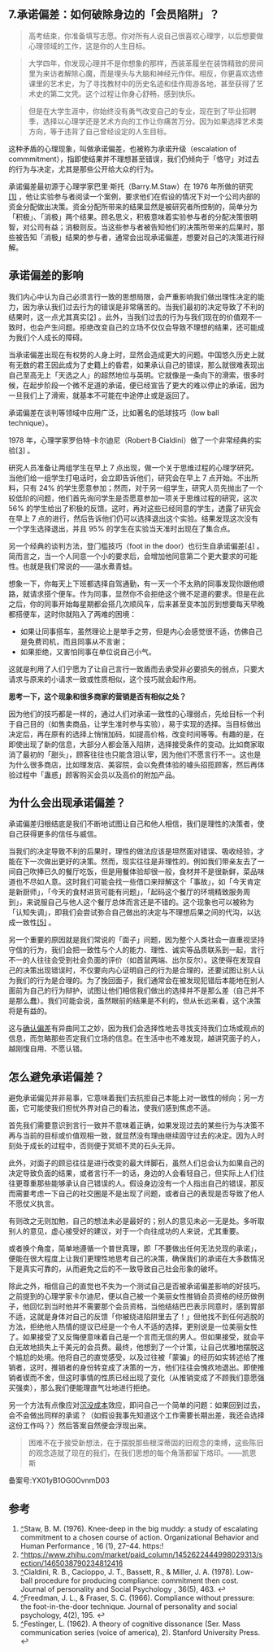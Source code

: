 ## 7.承诺偏差：如何破除身边的「会员陷阱」？

> ⾼考结束，你准备填写志愿。你对所有⼈说⾃⼰很喜欢⼼理学，以后想要做⼼理领域的⼯作，这是你的⼈⽣⽬标。



> ⼤学四年，你发现⼼理并不是你想象的那样，⻄装⾰履坐在装饰精致的房间⾥为来访者解除⼼魔，⽽是埋头与⼤脑和神经元作伴。相反，你更喜欢选修课⾥的艺术史，为了寻找教材中的历史名迹和佳作周游各地，甚⾄获得了艺术史的第⼆⽂凭。这个过程让你身⼼舒畅，感到快乐。



> 但是在⼤学⽣涯中，你始终没有勇⽓改变⾃⼰的专业，现在到了毕业招聘季，选择以⼼理学还是艺术⽅向的⼯作让你痛苦万分。因为如果选择艺术类⽅向，等于违背了⾃⼰曾经设定的⼈⽣⽬标。 


这种⽭盾的⼼理现象，叫做承诺偏差，也被称为承诺升级（escalation of commmitment），指即使结果并不理想甚⾄错误，我们仍倾向于「恪守」对过去的⾏为与决定，尤其是那些公开给⼤众的⾏为。 


承诺偏差最初源于⼼理学家巴⾥·斯托（Barry.M.Staw）在 1976 年所做的研究[[1]](#ref_1) ，他让实验参与者阅读⼀个案例，要求他们在假设的情况下对⼀个公司内部的资⾦分配做出决策。资⾦分配所带来的结果显然是被研究者所控制的，简单分为「积极」、「消极」两个结果。顾名思义，积极意味着实验参与者的分配决策很明智，对公司有益；消极则反。当这些参与者被告知他们的决策所带来的后果时，那些被告知「消极」结果的参与者，通常会出现承诺偏差，想要对⾃⼰的决策进⾏辩解。 


承诺偏差的影响
-------


我们内⼼中认为⾃⼰必须⾔⾏⼀致的思想局限，会严重影响我们做出理性决定的能⼒，因为承认我们过去⾏为的错误是⾮常痛苦的。当我们最初的决定导致了不利的结果时，这⼀点尤其真实[[2]](#ref_2) 。此外，当我们过去的⾏为与我们现在的价值观不⼀致时，也会产⽣问题。拒绝改变⾃⼰的⽴场不仅仅会导致不理想的结果，还可能成为我们个⼈成⻓的障碍。 


当承诺偏差出现在有权势的⼈身上时，显然会造成更⼤的问题。中国悠久历史上就有⽆数的君王因此成为了史籍上的昏君，如果承认⾃⼰的错误，那么就很难表现出⾃⼰⾄⾼⽆上「天选之⼈」的超然地位与英明。它就像是⼀条向下的滑索，很多时候，在起步阶段⼀个微不⾜道的承诺，便已经宣告了更⼤的难以停⽌的承诺，因为⼀旦我们上了滑索，就基本不可能在中途停⽌或是返回了。 


承诺偏差在谈判等领域中应⽤⼴泛，⽐如著名的低球技巧（low ball technique）。 


1978 年，⼼理学家罗伯特·卡尔迪尼（Robert·B·Cialdini）做了⼀个⾮常经典的实验[[3]](#ref_3) 。 


研究⼈员准备让两组学⽣在早上 7 点出现，做⼀个关于思维过程的⼼理学研究。当他们给⼀组学⽣打电话时，会⽴即告诉他们，研究会在早上 7 点开始。不出所料，只有 24% 的学⽣愿意参加；然⽽，对于另⼀组学⽣，研究⼈员先抛出了⼀个较低阶的问题，他们⾸先询问学⽣是否愿意参加⼀项关于思维过程的研究，这次 56% 的学⽣给出了积极的反馈。这时，再对这些已经同意的学⽣，透露了研究会在早上 7 点的进⾏，然后告诉他们仍可以选择退出这个实验。结果发现这次没有⼀个学⽣选择退出，并且 95% 的学⽣在实验当天准时出现在了集合点。 


另⼀个经典的谈判⽅法，登⻔槛技巧（foot in the door）也衍⽣⾃承诺偏差[[4]](#ref_4) 。简⽽⾔之，当⼀个⼈同意⼀个⼩的要求后，会增加他同意第⼆个更⼤要求的可能性。也就是我们常说的——温⽔煮⻘蛙。 


想象⼀下，你每天上下班都选择⾃驾通勤，有⼀天⼀个不太熟的同事发现你跟他顺路，就请求搭个便⻋。作为同事，显然你不会拒绝这个微不⾜道的要求。但是在此之后，你的同事开始每星期都会搭⼏次顺⻛⻋，后来甚⾄变本加厉到想要每天早晚都搭便⻋，这时你就陷⼊了两难的困境：


* 如果让同事搭⻋，虽然理论上是举⼿之劳，但是内⼼会感觉很不适，仿佛⾃⼰是免费司机，⽽且同事从不⾔谢；
* 如果拒绝，⼜害怕同事在单位说⾃⼰⼩⽓。

这就是利⽤了⼈们宁愿为了让⾃⼰⾔⾏⼀致盾⽽去承受⾮必要损失的弱点，只要⼤请求与原来的⼩请求⼀致或性质相似，这个技巧就会起作⽤。 


**思考⼀下，这个现象和很多商家的营销是否有相似之处？**


因为他们的技巧都是⼀样的，通过⼈们对承诺⼀致性的⼼理弱点，先给⽬标⼀个利于⾃⼰⽬的（如售卖商品，让学⽣准时参与实验），易于实现的选择。当⽬标做出决定后，再在原有的选择上悄悄加码，如提⾼价格，改变时间等等。有趣的是，在即使出现了新的信息，⼤部分⼈都会落⼊陷阱，选择接受条件的变动。⽐如商家取消了最初的「甜头」，顾客往往也只能含泪认宰，因为他们不愿⾔⾏不⼀。这也是为什么很多商店，⽐如理发店、美容院，会以免费体验的噱头招揽顾客，然后再体验过程中「蛊惑」顾客购买会员以及⾼价的附加产品。 


为什么会出现承诺偏差？
-----------


承诺偏差归根结底是我们不断地试图让⾃⼰和他⼈相信，我们是理性的决策者，使⾃⼰获得更多的信任与威信。 


当我们的决定导致不利的后果时，理性的做法应该是坦然⾯对错误、吸收经验，才能在下⼀次做出更好的决策。然⽽，现实往往是⾮理性的。例如我们带亲友去了⼀间⾃⼰吹捧已久的餐厅吃饭，但是⽤餐体验却很⼀般，⻝材并不是很新鲜，菜品味道也不尽如⼈意。这时我们可能会找⼀些借⼝来辩解这个「事故」，如「今天肯定是新厨师」，「今天的⻝材进货可能有问题」，「起码这个餐厅的环境精致服务周到」，来说服⾃⼰与他⼈这个餐厅总体⽽⾔还是不错的。这个现象也可以被称为「认知失调」，即我们会尝试弥合⾃⼰做出的决定与不理想后果之间的代沟，以达成⼀致性[[5]](#ref_5) 。 


另⼀个重要的原因就是我们常说的「⾯⼦」问题，因为整个⼈类社会⼀直重视坚持守信的⾏为，我们会把⼀致性与个⼈的能⼒、理性、诚实等品质联系到⼀起，⾔⾏不⼀的⼈往往会受到社会负⾯的评价（如⾸⿏两端、出尔反尔）。这使得在发现⾃⼰的决策出现错误时，不仅要向内⼼证明⾃⼰的⾏为是合理的，还要试图让别⼈认为我们的⾏为是合理的。为了挽回⾯⼦，我们通常会在被发现犯错后本能地在别⼈⾯前为⾃⼰的⾏为辩护，试图让他们相信我们做出的选择并不是那么差（⾃⼰并不是那么蠢）。我们可能会说，虽然眼前的结果是不利的，但从⻓远来看，这个决策将是有益的。 


这与[确认偏差](https://www.zhihu.com/market/paid_column/1452622444998029313/section/1456625013873369090)有异曲同⼯之妙，因为我们会选择性地去寻找⽀持我们⽴场或观点的信息，⽽忽略那些否定我们⽴场的信息。在⽣活中也不难发现，越讲究⾯⼦的⼈，越刚愎⾃⽤、不愿认错。 


怎么避免承诺偏差？
---------


避免承诺偏⻅并⾮易事，它意味着我们去抗拒⾃⼰本能上对⼀致性的倾向；另⼀⽅⾯，它可能使我们担忧外界对⾃⼰的看法，使我们感到焦虑不适。 


⾸先我们需要意识到⾔⾏⼀致并不意味着正确，如果发现过去的某些⾏为与决策不再与当前的⽬标或价值观相⼀致，就显然没有理由继续固守过去的决定。因为⼈时刻处于成⻓的过程中，否则便于冥顽不灵的⽯头⽆异。 


此外，对⾯⼦的顾忌往往是进⾏改变的最⼤绊脚⽯，虽然⼈们总会认为如果⾃⼰的决定导致负⾯的结果，或者⾔⾏不⼀的话，身边的⼈会看轻⾃⼰，但实际上⼈们往往更尊重那些能够承认⾃⼰错误的⼈。假设身边没有⼀个⼈指出⾃⼰的错误，那反⽽需要考虑⼀下⾃⼰的社交圈是不是出现了问题，或者⾃⼰的表现是否导致了他⼈不愿仗义执⾔。 


有则改之⽆则加勉，⾃⼰的想法未必是最好的；别⼈的意⻅未必⼀⽆是处。多听取别⼈的意⻅，虚⼼接受好的建议，对于⼀个向往成功的⼈来说，尤其重要。 


或者换个⻆度，简单地遵循⼀个普世真理，即「不要做出任何⽆法兑现的承诺」，便能在很⼤程度上让我们更理性地思考⾃⼰的决策，确保我们的承诺在⼤多数情况下是真实可靠的，从⽽避免之后的不⼀致导致⾃⼰社会形象的破坏。 


除此之外，相信⾃⼰的直觉也不失为⼀个测试⾃⼰是否被承诺偏差影响的好技巧。之前提到的⼼理学家卡尔迪尼，便以⾃⼰被⼀个美丽⼥性推销会员资格的经历做例⼦，他回忆到当时他并不需要那个会员资格，当他结结巴巴表示同意时，感到胃部不适，这就是身体对⾃⼰的反馈「你被绕进陷阱⾥去了！」但他找不到任何逃脱的⽅法，拒绝他⼈热情的提议已经是⼀个令⼈不适的选择，更别说是⼀位美丽⼥性了。如果接受了⼜反悔便意味着⾃⼰是⼀个⾔⽽⽆信的男⼈。但如果接受，就会平⽩⽆故地损失上千美元的会员费。最终，他想到了⼀个计策，让⾃⼰优雅地摆脱这个尴尬的处境。他将⾃⼰的直觉感受，以及过往被「蒙骗」的经历如实转述给了推销者，这时，推销者的身份转变成了决策的⼀⽅，他们往往会愧疚地退出。即使推销者锲⽽不舍，但这时事情的性质已经出现了变化（从推销变成了不顾我们意愿强买强卖），那么我们便能理直⽓壮地进⾏拒绝。 


另⼀个⽅法有点像应对[沉没成本](https://www.zhihu.com/market/paid_column/1452622444998029313/section/1479486949036032001)效应，即问⾃⼰⼀个简单的问题：如果回到过去，会不会做出同样的承诺？（如假设我事先知道这个⼯作需要⻓期出差，我还会选择这份⼯作吗？）然后答案⾃然便会浮现出来。 



> 困难不在于接受新想法，在于摆脱那些根深蒂固的旧观念的束缚，这些陈旧的观念造就了现在的我们，在我们思想的每个⻆落都留下烙印。——凯恩斯 


备案号:YX01yB1OG0OvnmD03


参考
--

1. [^](#ref_1_0)Staw, B. M. (1976). Knee-deep in the big muddy: a study of escalating commitment to a chosen course of action. Organizational Behavior and Human Performance , 16 (1), 27–44. https:!
2. [^](#ref_2_0)<https://www.zhihu.com/market/paid_column/1452622444998029313/section/1465038790234812416>
3. [^](#ref_3_0)Cialdini, R. B., Cacioppo, J. T., Bassett, R., & Miller, J. A. (1978). Low-ball procedure for producing compliance: commitment then cost. Journal of personality and Social Psychology , 36(5), 463. ↩&nbsp;
4. [^](#ref_4_0)Freedman, J. L., & Fraser, S. C. (1966). Compliance without pressure: the foot-in-the-door technique. Journal of personality and social psychology, 4(2), 195. ↩&nbsp;
5. [^](#ref_5_0)Festinger, L. (1962). A theory of cognitive dissonance (Ser. Mass communication series (voice of america), 2). Stanford University Press. ↩
